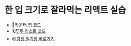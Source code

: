 # 한 입 크기로 잘라먹는 리액트 실습
- 🧮[카운터 앱 코드](https://github.com/Eunicekk/onebite-react/tree/main/section07)
- 🗓️[투두 리스트 코드](https://github.com/Eunicekk/onebite-react/tree/main/section09)
- 😉[감정 일기장 바로가기](https://onebite-emotion-diary-eunicekk.vercel.app/)
